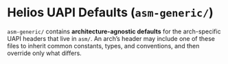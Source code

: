 # Helios UAPI Defaults (`asm-generic/`)

`asm-generic/` contains **architecture-agnostic defaults** for the arch-specific
UAPI headers that live in `asm/`. An arch’s header may include one of these
files to inherit common constants, types, and conventions, and then override
only what differs.
